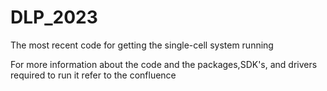 # DLP_2023
The most recent code for getting the single-cell system running

For more information about the code and the packages,SDK's, and drivers required to run it refer to the confluence 

